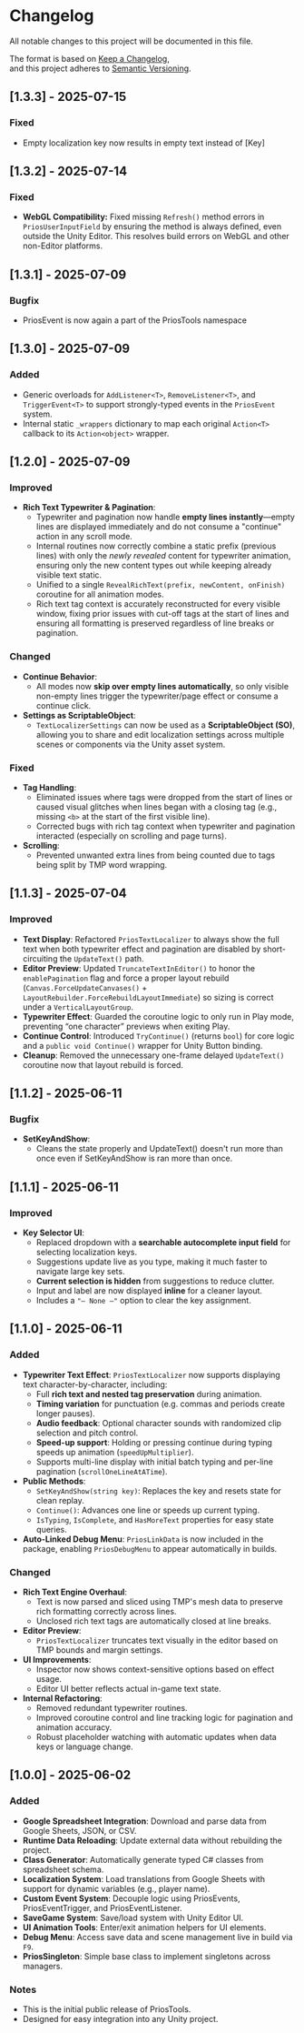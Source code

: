 # Changelog

All notable changes to this project will be documented in this file.

The format is based on [Keep a Changelog](https://keepachangelog.com/en/1.0.0/),  
and this project adheres to [Semantic Versioning](https://semver.org/spec/v2.0.0.html).


## [1.3.3] - 2025-07-15

### Fixed
- Empty localization key now results in empty text instead of [Key]


## [1.3.2] - 2025-07-14

### Fixed
- **WebGL Compatibility:** Fixed missing `Refresh()` method errors in `PriosUserInputField` by ensuring the method is always defined, even outside the Unity Editor. This resolves build errors on WebGL and other non-Editor platforms.


## [1.3.1] - 2025-07-09

### Bugfix
- PriosEvent is now again a part of the PriosTools namespace


## [1.3.0] - 2025-07-09

### Added
- Generic overloads for `AddListener<T>`, `RemoveListener<T>`, and `TriggerEvent<T>` to support strongly-typed events in the `PriosEvent` system.
- Internal static `_wrappers` dictionary to map each original `Action<T>` callback to its `Action<object>` wrapper.


## [1.2.0] - 2025-07-09

### Improved
- **Rich Text Typewriter & Pagination**:  
  - Typewriter and pagination now handle **empty lines instantly**—empty lines are displayed immediately and do not consume a "continue" action in any scroll mode.
  - Internal routines now correctly combine a static prefix (previous lines) with only the *newly revealed* content for typewriter animation, ensuring only the new content types out while keeping already visible text static.
  - Unified to a single `RevealRichText(prefix, newContent, onFinish)` coroutine for all animation modes.
  - Rich text tag context is accurately reconstructed for every visible window, fixing prior issues with cut-off tags at the start of lines and ensuring all formatting is preserved regardless of line breaks or pagination.

### Changed
- **Continue Behavior**:  
  - All modes now **skip over empty lines automatically**, so only visible non-empty lines trigger the typewriter/page effect or consume a continue click.
- **Settings as ScriptableObject**:  
  - `TextLocalizerSettings` can now be used as a **ScriptableObject (SO)**, allowing you to share and edit localization settings across multiple scenes or components via the Unity asset system.

### Fixed
- **Tag Handling**:  
  - Eliminated issues where tags were dropped from the start of lines or caused visual glitches when lines began with a closing tag (e.g., missing `<b>` at the start of the first visible line).
  - Corrected bugs with rich tag context when typewriter and pagination interacted (especially on scrolling and page turns).
- **Scrolling**:  
  - Prevented unwanted extra lines from being counted due to tags being split by TMP word wrapping.


## [1.1.3] - 2025-07-04

### Improved
- **Text Display**: Refactored `PriosTextLocalizer` to always show the full text when both typewriter effect and pagination are disabled by short-circuiting the `UpdateText()` path.
- **Editor Preview**: Updated `TruncateTextInEditor()` to honor the `enablePagination` flag and force a proper layout rebuild (`Canvas.ForceUpdateCanvases()` + `LayoutRebuilder.ForceRebuildLayoutImmediate`) so sizing is correct under a `VerticalLayoutGroup`.
- **Typewriter Effect**: Guarded the coroutine logic to only run in Play mode, preventing “one character” previews when exiting Play.
- **Continue Control**: Introduced `TryContinue()` (returns `bool`) for core logic and a `public void Continue()` wrapper for Unity Button binding.
- **Cleanup**: Removed the unnecessary one-frame delayed `UpdateText()` coroutine now that layout rebuild is forced.


## [1.1.2] - 2025-06-11

### Bugfix
- **SetKeyAndShow**:
  - Cleans the state properly and UpdateText() doesn't run more than once even if SetKeyAndShow is ran more than once.


## [1.1.1] - 2025-06-11

### Improved
- **Key Selector UI**:
  - Replaced dropdown with a **searchable autocomplete input field** for selecting localization keys.
  - Suggestions update live as you type, making it much faster to navigate large key sets.
  - **Current selection is hidden** from suggestions to reduce clutter.
  - Input and label are now displayed **inline** for a cleaner layout.
  - Includes a `"— None —"` option to clear the key assignment.


## [1.1.0] - 2025-06-11

### Added
- **Typewriter Text Effect**: `PriosTextLocalizer` now supports displaying text character-by-character, including:
  - Full **rich text and nested tag preservation** during animation.
  - **Timing variation** for punctuation (e.g. commas and periods create longer pauses).
  - **Audio feedback**: Optional character sounds with randomized clip selection and pitch control.
  - **Speed-up support**: Holding or pressing continue during typing speeds up animation (`speedUpMultiplier`).
  - Supports multi-line display with initial batch typing and per-line pagination (`scrollOneLineAtATime`).
- **Public Methods**:
  - `SetKeyAndShow(string key)`: Replaces the key and resets state for clean replay.
  - `Continue()`: Advances one line or speeds up current typing.
  - `IsTyping`, `IsComplete`, and `HasMoreText` properties for easy state queries.
- **Auto-Linked Debug Menu**: `PriosLinkData` is now included in the package, enabling `PriosDebugMenu` to appear automatically in builds.

### Changed
- **Rich Text Engine Overhaul**:
  - Text is now parsed and sliced using TMP's mesh data to preserve rich formatting correctly across lines.
  - Unclosed rich text tags are automatically closed at line breaks.
- **Editor Preview**:
  - `PriosTextLocalizer` truncates text visually in the editor based on TMP bounds and margin settings.
- **UI Improvements**:
  - Inspector now shows context-sensitive options based on effect usage.
  - Editor UI better reflects actual in-game text state.
- **Internal Refactoring**:
  - Removed redundant typewriter routines.
  - Improved coroutine control and line tracking logic for pagination and animation accuracy.
  - Robust placeholder watching with automatic updates when data keys or language change.


## [1.0.0] - 2025-06-02

### Added
- **Google Spreadsheet Integration**: Download and parse data from Google Sheets, JSON, or CSV.
- **Runtime Data Reloading**: Update external data without rebuilding the project.
- **Class Generator**: Automatically generate typed C# classes from spreadsheet schema.
- **Localization System**: Load translations from Google Sheets with support for dynamic variables (e.g., player name).
- **Custom Event System**: Decouple logic using PriosEvents, PriosEventTrigger, and PriosEventListener.
- **SaveGame System**: Save/load system with Unity Editor UI.
- **UI Animation Tools**: Enter/exit animation helpers for UI elements.
- **Debug Menu**: Access save data and scene management live in build via `F9`.
- **PriosSingleton**: Simple base class to implement singletons across managers.

### Notes
- This is the initial public release of PriosTools.
- Designed for easy integration into any Unity project.
